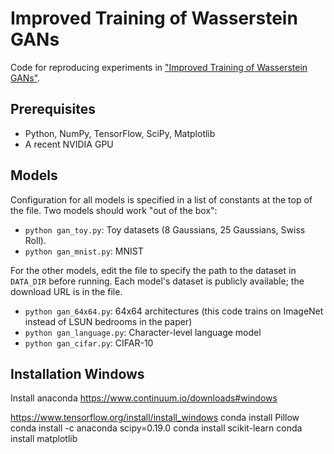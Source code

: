 Improved Training of Wasserstein GANs
=====================================

Code for reproducing experiments in ["Improved Training of Wasserstein GANs"](https://arxiv.org/abs/1704.00028).


## Prerequisites

- Python, NumPy, TensorFlow, SciPy, Matplotlib
- A recent NVIDIA GPU

## Models

Configuration for all models is specified in a list of constants at the top of
the file. Two models should work "out of the box":

- `python gan_toy.py`: Toy datasets (8 Gaussians, 25 Gaussians, Swiss Roll). 
- `python gan_mnist.py`: MNIST

For the other models, edit the file to specify the path to the dataset in
`DATA_DIR` before running. Each model's dataset is publicly available; the
download URL is in the file.

- `python gan_64x64.py`: 64x64 architectures (this code trains on ImageNet instead of LSUN bedrooms in the paper)
- `python gan_language.py`: Character-level language model
- `python gan_cifar.py`: CIFAR-10


## Installation Windows

Install anaconda
https://www.continuum.io/downloads#windows

https://www.tensorflow.org/install/install_windows
    conda install Pillow
    conda install -c anaconda scipy=0.19.0
    conda install scikit-learn
    conda install matplotlib
